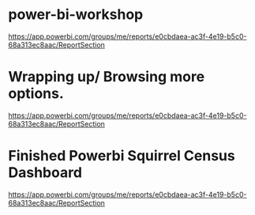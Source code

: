 # power-bi-workshop

https://app.powerbi.com/groups/me/reports/e0cbdaea-ac3f-4e19-b5c0-68a313ec8aac/ReportSection

# Wrapping up/ Browsing more options.

https://app.powerbi.com/groups/me/reports/e0cbdaea-ac3f-4e19-b5c0-68a313ec8aac/ReportSection

# Finished Powerbi Squirrel Census Dashboard

https://app.powerbi.com/groups/me/reports/e0cbdaea-ac3f-4e19-b5c0-68a313ec8aac/ReportSection